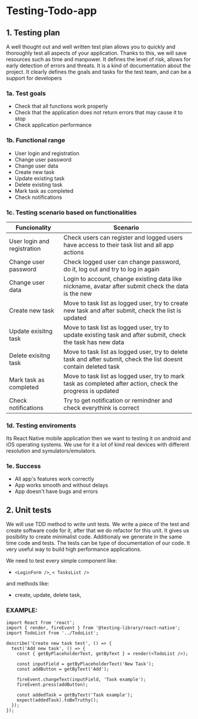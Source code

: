 # Testing-Todo-app

## 1. Testing plan

A well thought out and well written test plan allows you to quickly and thoroughly test all aspects of your application. Thanks to this, we will save resources such as time and manpower. It defines the level of risk, allows for early detection of errors and threats. It is a kind of documentation about the project. It clearly defines the goals and tasks for the test team, and can be a support for developers

### 1a. Test goals

- Check that all functions work properly
- Check that the application does not return errors that may cause it to stop
- Check application performance

### 1b. Functional range

- User login and registration
- Change user password
- Change user data
- Create new task
- Update existing task
- Delete existing task
- Mark task as completed
- Check notifications

### 1c. Testing scenario based on functionalities

| Funcionality                | Scenario                                                                                                          |
| --------------------------- | ----------------------------------------------------------------------------------------------------------------- |
| User login and registration | Check users can register and logged users have access to their task list and all app actions                      |
| Change user password        | Check logged user can change password, do it, log out and try to log in again                                     |
| Change user data            | Login to account, change existing data like nickname, avatar after submit check the data is the new               |
| Create new task             | Move to task list as logged user, try to create new task and after submit, check the list is updated              |
| Update exisitng task        | Move to task list as logged user, try to update existing task and after submit, check the task has new data       |
| Delete exisitng task        | Move to task list as logged user, try to delete task and after submit, check the list doesnt contain deleted task |
| Mark task as completed      | Move to task list as logged user, try to mark task as completed after action, check the progress is updated       |
| Check notifications         | Try to get notification or remindner and check everythink is correct                                              |

### 1d. Testing enviroments

Its React Native mobile application then we want to testing it on android and iOS operating systems. We use for it a lot of kind real devices with different resolution and symulators/emulators.

### 1e. Success

- All app's features work correctly
- App works smooth and without delays
- App doesn't have bugs and errors

## 2. Unit tests

We will use TDD method to write unit tests. We write a piece of the test and create software code for it, after that we do refactor for this unit. It gives us posibility to create minimalist code. Additionaly we generate in the same time code and tests. The tests can be type of documentation of our code. It very useful way to build high performance applications.

We need to test every simple component like:

- `<LoginForm />`, `< TasksList />`

and methods like:

- create, update, delete task,

### EXAMPLE:

```
import React from 'react';
import { render, fireEvent } from '@testing-library/react-native';
import TodoList from '../TodoList';

describe('Create new task test', () => {
  test('Add new task', () => {
    const { getByPlaceholderText, getByText } = render(<TodoList />);

    const inputField = getByPlaceholderText('New Task');
    const addButton = getByText('Add');

    fireEvent.changeText(inputField, 'Task example');
    fireEvent.press(addButton);

    const addedTask = getByText('Task example');
    expect(addedTask).toBeTruthy();
  });
});

```
